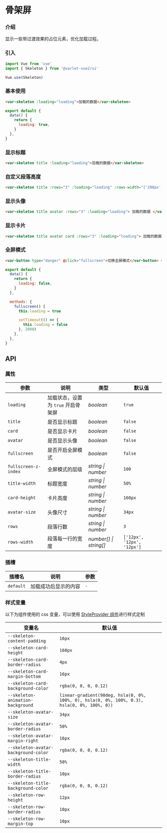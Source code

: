# 骨架屏

### 介绍

显示一些带过渡效果的占位元素，优化加载过程。

### 引入

```js
import Vue from 'vue'
import { Skeleton } from '@varlet-vue2/ui'

Vue.use(Skeleton)
```

### 基本使用

```html
<var-skeleton :loading="loading">加载的数据</var-skeleton>
```

```js
export default {
  data() {
    return {
      loading: true,
    }
  },
}
```

### 显示标题

```html
<var-skeleton title :loading="loading">加载的数据</var-skeleton>
```

### 自定义段落高度

```html
<var-skeleton title :rows="3" :loading="loading" :rows-width="['200px', '100px', '50px']"> 加载的数据 </var-skeleton>
```

### 显示头像

```html
<var-skeleton title avatar :rows="3" :loading="loading"> 加载的数据 </var-skeleton>
```

### 显示卡片

```html
<var-skeleton title avatar card :rows="3" :loading="loading"> 加载的数据 </var-skeleton>
```

### 全屏模式

```html
<var-button type="danger" @click="fullscreen">切换全屏模式</var-button> <var-skeleton fullscreen :loading="loading" />
```

```js
export default {
  data() {
    return {
      loading: false,
    }
  },

  methods: {
    fullscreen() {
      this.loading = true

      setTimeout(() => {
        this.loading = false
      }, 2000)
    },
  },
}
```

## API

### 属性

| 参数                 | 说明                               | 类型                   | 默认值                     |
| -------------------- | ---------------------------------- | ---------------------- | -------------------------- |
| `loading`            | 加载状态，设置为 `true` 开启骨架屏 | _boolean_              | `true`                     |
| `title`              | 是否显示标题                       | _boolean_              | `false`                    |
| `card`               | 是否显示卡片                       | _boolean_              | `false`                    |
| `avatar`             | 是否显示头像                       | _boolean_              | `false`                    |
| `fullscreen`         | 是否开启全屏模式                   | _boolean_              | `false`                    |
| `fullscreen-z-index` | 全屏模式的层级                     | _string \| number_     | `100`                      |
| `title-width`        | 标题宽度                           | _string \| number_     | `50%`                      |
| `card-height`        | 卡片高度                           | _string \| number_     | `160px`                    |
| `avatar-size`        | 头像尺寸                           | _string \| number_     | `34px`                     |
| `rows`               | 段落行数                           | _string \| number_     | `3`                        |
| `rows-width`         | 段落每一行的宽度                   | _number[] \| string[]_ | `['12px', '12px', '12px']` |

### 插槽

| 插槽名    | 说明                 | 参数 |
| --------- | -------------------- | ---- |
| `default` | 加载成功后显示的内容 | `-`  |

### 样式变量

以下为组件使用的 css 变量，可以使用 [StyleProvider 组件](#/zh-CN/style-provider)进行样式定制

| 变量名                               | 默认值                                                                                       |
| ------------------------------------ | -------------------------------------------------------------------------------------------- |
| `--skeleton-content-padding`         | `16px`                                                                                       |
| `--skeleton-card-height`             | `160px`                                                                                      |
| `--skeleton-card-border-radius`      | `4px`                                                                                        |
| `--skeleton-card-margin-bottom`      | `16px`                                                                                       |
| `--skeleton-card-background-color`   | `rgba(0, 0, 0, 0.12)`                                                                        |
| `--skeleton-animation-background`    | `linear-gradient(90deg, hsla(0, 0%, 100%, 0), hsla(0, 0%, 100%, 0.3), hsla(0, 0%, 100%, 0))` |
| `--skeleton-avatar-size`             | `34px`                                                                                       |
| `--skeleton-avatar-border-radius`    | `50%`                                                                                        |
| `--skeleton-avatar-margin-right`     | `16px`                                                                                       |
| `--skeleton-avatar-background-color` | `rgba(0, 0, 0, 0.12)`                                                                        |
| `--skeleton-title-width`             | `50%`                                                                                        |
| `--skeleton-title-border-radius`     | `10px`                                                                                       |
| `--skeleton-title-background-color`  | `rgba(0, 0, 0, 0.12)`                                                                        |
| `--skeleton-row-height`              | `12px`                                                                                       |
| `--skeleton-row-border-radius`       | `10px`                                                                                       |
| `--skeleton-row-margin-top`          | `10px`                                                                                       |
